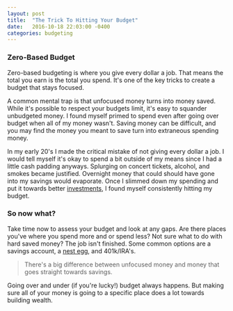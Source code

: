 ```yaml
---
layout: post
title:  "The Trick To Hitting Your Budget"
date:   2016-10-18 22:03:00 -0400
categories: budgeting
---
```

### Zero-Based Budget
Zero-based budgeting is where you give every dollar a job. That means the total you earn is the total you spend. It's one of the key tricks to create a budget that stays focused.

A common mental trap is that unfocused money turns into money saved. While it's possible to respect your budgets limit, it's easy to squander unbudgeted money. I found myself primed to spend even after going over budget when all of my money wasn't. Saving money can be difficult, and you may find the money you meant to save turn into extraneous spending money.

In my early 20's I made the critical mistake of not giving every dollar a job. I would tell myself it's okay to spend a bit outside of my means since I had a little cash padding anyways. Splurging on concert tickets, alcohol, and smokes became justified. Overnight money that could should have gone into my savings would evaporate. Once I slimmed down my spending and put it towards better [investments][investing-money], I found myself consistently hitting my budget.

### So now what?
Take time now to assess your budget and look at any gaps. Are there places you've where you spend more and or spend less? Not sure what to do with hard saved money? The job isn't finished. Some common options are a savings account, a [nest egg][building-a-nest-egg], and 401k/IRA's. 

> There's a big difference between unfocused money and money that goes straight towards savings.

Going over and under (if you're lucky!) budget always happens. But making sure all of your money is going to a specific place does a lot towards building wealth.

[building-a-nest-egg]: http://money.josephscho.com/money/building-a-nest-egg
[investing-money]: http://money.josephscho.com/money/beginners-guide-to-investing
